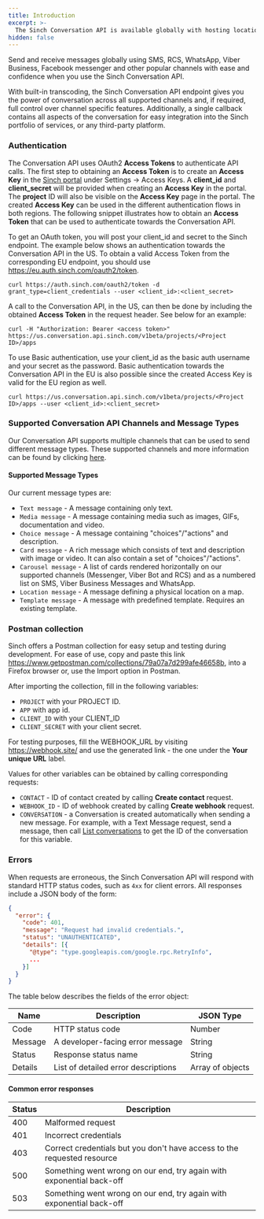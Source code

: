 ```yaml
---
title: Introduction
excerpt: >-
  The Sinch Conversation API is available globally with hosting locations in the [US - East](https://us.conversation.api.sinch.com) and the [EU - Ireland](https://eu.conversation.api.sinch.com), but is currently in closed beta and additional channels will be supported as they become popular. If you are interested in the early access program and are an existing customer, please contact your account manager.  If you are a new customer, please contact a [Sinch representative](https://www.sinch.com/contact-us/).
hidden: false
---
```


Send and receive messages globally using SMS, RCS, WhatsApp, Viber Business, Facebook messenger and other popular channels with ease and confidence when you use the Sinch Conversation API.

With built-in transcoding, the Sinch Conversation API endpoint gives you the power of conversation across all supported channels and, if required, full control over channel specific features. Additionally, a single callback contains all aspects of the conversation for easy integration into the Sinch portfolio of services, or any third-party platform.
### Authentication


The Conversation API uses OAuth2 **Access Tokens** to authenticate API calls. The first step to obtaining an **Access Token** is to create an **Access Key** in the [Sinch portal](https://dashboard.sinch.com/settings/access-keys) under Settings -> Access Keys. A **client_id** and **client_secret** will be provided when creating an **Access Key** in the portal. The **project** ID will also be visible on the **Access Key** page in the portal. The created **Access Key** can be used in the different authentication flows in both regions. The following snippet illustrates how to obtain an **Access Token** that can be used to authenticate towards the Conversation API.

To get an OAuth token, you will post your client_id and secret to the Sinch endpoint. The example below shows an authentication towards the Conversation API in the US. To obtain a valid Access Token from the corresponding EU endpoint, you should use https://eu.auth.sinch.com/oauth2/token.

```console
curl https://auth.sinch.com/oauth2/token -d grant_type=client_credentials --user <client_id>:<client_secret>
```

A call to the Conversation API, in the US, can then be done by including the obtained **Access Token** in the request header. See below for an example:

```console
curl -H "Authorization: Bearer <access token>" https://us.conversation.api.sinch.com/v1beta/projects/<Project ID>/apps
```

To use Basic authentication, use your client_id as the basic auth username and your secret as the password. Basic authentication towards the Conversation API in the EU is also possible since the created Access Key is valid for the EU region as well.

```console
curl https://us.conversation.api.sinch.com/v1beta/projects/<Project ID>/apps --user <client_id>:<client_secret>
```

### Supported Conversation API Channels and Message Types

Our Conversation API supports multiple channels that can be used to send different message types. These supported channels and more information can be found by clicking [here](https://developers.sinch.com/docs/conversation-channel-support).

#### Supported Message Types

Our current message types are:

- `Text message` - A message containing only text.
- `Media message` - A message containing media such as images, GIFs, documentation and video.
- `Choice message` - A message containing "choices"/"actions" and description.
- `Card message` - A rich message which consists of text and description with image or video. It can also contain a set of "choices"/"actions".
- `Carousel message` - A list of cards rendered horizontally on our supported channels (Messenger, Viber Bot and RCS) and as a numbered list on SMS, Viber Business Messages and WhatsApp.
- `Location message` - A message defining a physical location on a map.
- `Template message` - A message with predefined template. Requires an existing template.

### Postman collection

Sinch offers a Postman collection for easy setup and testing during development. For ease of use, copy and paste this link https://www.getpostman.com/collections/79a07a7d299afe46658b, into a Firefox browser or, use the Import option in Postman.

After importing the collection, fill in the following variables: 

- `PROJECT` with your PROJECT ID.
- `APP` with app id. 
- `CLIENT_ID` with your CLIENT_ID
- `CLIENT_SECRET` with your client secret.

For testing purposes, fill the WEBHOOK_URL by visiting https://webhook.site/ and use the generated link - the one under the **Your unique URL** label.

Values for other variables can be obtained by calling corresponding requests:

- `CONTACT` - ID of contact created by calling **Create contact** request.
- `WEBHOOK_ID` - ID of webhook created by calling **Create webhook** request.
- `CONVERSATION` - a Conversation is created automatically when sending a new message. For example, with a Text Message request, send a message, then call [List conversations](https://developers.sinch.com/reference#conversation_listconversations) to get the ID of the conversation for this variable.

### Errors

When requests are erroneous, the Sinch Conversation API will respond with standard HTTP status codes, such as `4xx` for client errors. All responses include a JSON body of the form:

```json
{
  "error": {
    "code": 401,
    "message": "Request had invalid credentials.",
    "status": "UNAUTHENTICATED",
    "details": [{
      "@type": "type.googleapis.com/google.rpc.RetryInfo",
      ...
    }]
  }
}
```

The table below describes the fields of the error object:

| Name    | Description                         | JSON Type        |
| ------- | ----------------------------------- | ---------------- |
| Code    | HTTP status code                    | Number           |
| Message | A developer-facing error message    | String           |
| Status  | Response status name                | String           |
| Details | List of detailed error descriptions | Array of objects |

#### Common error responses

| Status | Description                                                            |
| ------ | ---------------------------------------------------------------------- |
| 400    | Malformed request                                                      |
| 401    | Incorrect credentials                                                  |
| 403    | Correct credentials but you don't have access to the requested resource |
| 500    | Something went wrong on our end, try again with exponential back-off   |
| 503    | Something went wrong on our end, try again with exponential back-off   |

